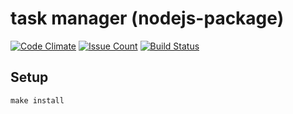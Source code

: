 # task manager (nodejs-package)

[![Code Climate](https://codeclimate.com/github/vishenkov/project-lvl4-s113/badges/gpa.svg)](https://codeclimate.com/github/vishenkov/project-lvl4-s113)
[![Issue Count](https://codeclimate.com/github/vishenkov/project-lvl4-s113/badges/issue_count.svg)](https://codeclimate.com/github/vishenkov/project-lvl4-s113)
[![Build Status](https://travis-ci.org/vishenkov/project-lvl4-s113.svg?branch=master)](https://travis-ci.org/vishenkov/project-lvl4-s113)

## Setup

```
make install
```

